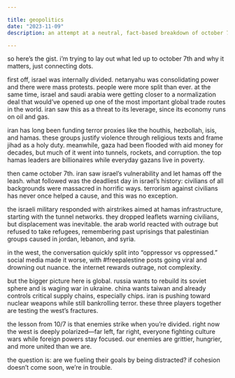 ```yaml
---

title: geopolitics
date: "2023-11-09"
description: an attempt at a neutral, fact-based breakdown of october 7th and what it means for the world moving forward

---
```


so here’s the gist. i’m trying to lay out what led up to october 7th and why it matters, just connecting dots.

first off, israel was internally divided. netanyahu was consolidating power and there were mass protests. people were more split than ever. at the same time, israel and saudi arabia were getting closer to a normalization deal that would’ve opened up one of the most important global trade routes in the world. iran saw this as a threat to its leverage, since its economy runs on oil and gas.

iran has long been funding terror proxies like the houthis, hezbollah, isis, and hamas. these groups justify violence through religious texts and frame jihad as a holy duty. meanwhile, gaza had been flooded with aid money for decades, but much of it went into tunnels, rockets, and corruption. the top hamas leaders are billionaires while everyday gazans live in poverty.

then came october 7th. iran saw israel’s vulnerability and let hamas off the leash. what followed was the deadliest day in israel’s history: civilians of all backgrounds were massacred in horrific ways. terrorism against civilians has never once helped a cause, and this was no exception.

the israeli military responded with airstrikes aimed at hamas infrastructure, starting with the tunnel networks. they dropped leaflets warning civilians, but displacement was inevitable. the arab world reacted with outrage but refused to take refugees, remembering past uprisings that palestinian groups caused in jordan, lebanon, and syria.

in the west, the conversation quickly split into “oppressor vs oppressed.” social media made it worse, with #freepalestine posts going viral and drowning out nuance. the internet rewards outrage, not complexity.

but the bigger picture here is global. russia wants to rebuild its soviet sphere and is waging war in ukraine. china wants taiwan and already controls critical supply chains, especially chips. iran is pushing toward nuclear weapons while still bankrolling terror. these three players together are testing the west’s fractures.

the lesson from 10/7 is that enemies strike when you’re divided. right now the west is deeply polarized—far left, far right, everyone fighting culture wars while foreign powers stay focused. our enemies are grittier, hungrier, and more united than we are.

the question is: are we fueling their goals by being distracted? if cohesion doesn’t come soon, we’re in trouble.